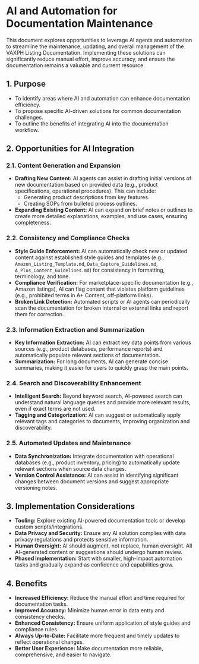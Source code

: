 # AI and Automation for Documentation Maintenance

This document explores opportunities to leverage AI agents and automation to streamline the maintenance, updating, and overall management of the VAXPH Listing Documentation. Implementing these solutions can significantly reduce manual effort, improve accuracy, and ensure the documentation remains a valuable and current resource.

## 1. Purpose

*   To identify areas where AI and automation can enhance documentation efficiency.
*   To propose specific AI-driven solutions for common documentation challenges.
*   To outline the benefits of integrating AI into the documentation workflow.

## 2. Opportunities for AI Integration

### 2.1. Content Generation and Expansion

*   **Drafting New Content:** AI agents can assist in drafting initial versions of new documentation based on provided data (e.g., product specifications, operational procedures). This can include:
    *   Generating product descriptions from key features.
    *   Creating SOPs from bulleted process outlines.
*   **Expanding Existing Content:** AI can expand on brief notes or outlines to create more detailed explanations, examples, and use cases, ensuring completeness.

### 2.2. Consistency and Compliance Checks

*   **Style Guide Enforcement:** AI can automatically check new or updated content against established style guides and templates (e.g., `Amazon_Listing_Template.md`, `Data_Capture_Guidelines.md`, `A_Plus_Content_Guidelines.md`) for consistency in formatting, terminology, and tone.
*   **Compliance Verification:** For marketplace-specific documentation (e.g., Amazon listings), AI can flag content that violates platform guidelines (e.g., prohibited terms in A+ Content, off-platform links).
*   **Broken Link Detection:** Automated scripts or AI agents can periodically scan the documentation for broken internal or external links and report them for correction.

### 2.3. Information Extraction and Summarization

*   **Key Information Extraction:** AI can extract key data points from various sources (e.g., product databases, performance reports) and automatically populate relevant sections of documentation.
*   **Summarization:** For long documents, AI can generate concise summaries, making it easier for users to quickly grasp the main points.

### 2.4. Search and Discoverability Enhancement

*   **Intelligent Search:** Beyond keyword search, AI-powered search can understand natural language queries and provide more relevant results, even if exact terms are not used.
*   **Tagging and Categorization:** AI can suggest or automatically apply relevant tags and categories to documents, improving organization and discoverability.

### 2.5. Automated Updates and Maintenance

*   **Data Synchronization:** Integrate documentation with operational databases (e.g., product inventory, pricing) to automatically update relevant sections when source data changes.
*   **Version Control Assistance:** AI can assist in identifying significant changes between document versions and suggest appropriate versioning notes.

## 3. Implementation Considerations

*   **Tooling:** Explore existing AI-powered documentation tools or develop custom scripts/integrations.
*   **Data Privacy and Security:** Ensure any AI solution complies with data privacy regulations and protects sensitive information.
*   **Human Oversight:** AI should augment, not replace, human oversight. All AI-generated content or suggestions should undergo human review.
*   **Phased Implementation:** Start with smaller, high-impact automation tasks and gradually expand as confidence and capabilities grow.

## 4. Benefits

*   **Increased Efficiency:** Reduce the manual effort and time required for documentation tasks.
*   **Improved Accuracy:** Minimize human error in data entry and consistency checks.
*   **Enhanced Consistency:** Ensure uniform application of style guides and compliance rules.
*   **Always Up-to-Date:** Facilitate more frequent and timely updates to reflect operational changes.
*   **Better User Experience:** Make documentation more reliable, comprehensive, and easier to navigate.